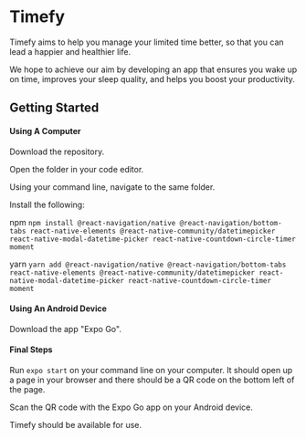 # Timefy
Timefy aims to help you manage your limited time better, so that you can lead a happier and healthier life.

We hope to achieve our aim by developing an app that ensures you wake up on time, improves your sleep quality, and helps you boost your productivity.

## Getting Started

#### Using A Computer

Download the repository.

Open the folder in your code editor.

Using your command line, navigate to the same folder.

Install the following:

npm
```npm install @react-navigation/native @react-navigation/bottom-tabs react-native-elements @react-native-community/datetimepicker react-native-modal-datetime-picker react-native-countdown-circle-timer moment```

yarn
```yarn add @react-navigation/native @react-navigation/bottom-tabs react-native-elements @react-native-community/datetimepicker react-native-modal-datetime-picker react-native-countdown-circle-timer moment```

#### Using An Android Device

Download the app "Expo Go".

#### Final Steps

Run ```expo start``` on your command line on your computer. It should open up a page in your browser and there should be a QR code on the bottom left of the page.

Scan the QR code with the Expo Go app on your Android device.

Timefy should be available for use.
